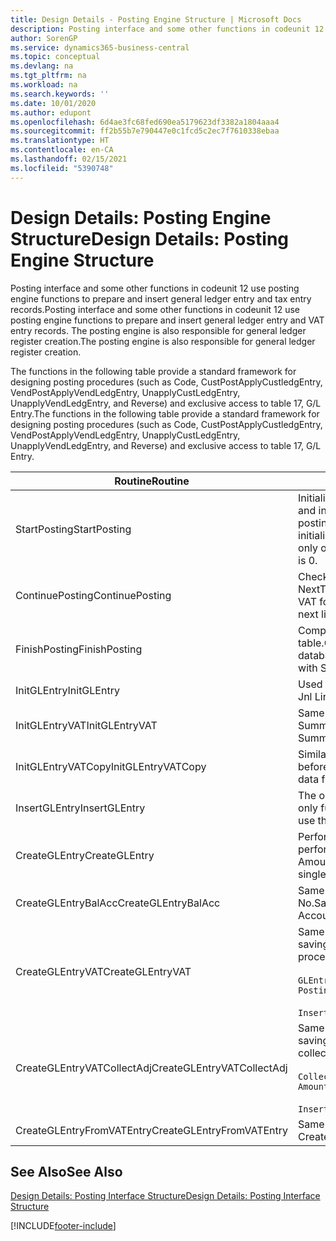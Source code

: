 ```yaml
---
title: Design Details - Posting Engine Structure | Microsoft Docs
description: Posting interface and some other functions in codeunit 12 use posting engine functions to prepare and insert general ledger entry and tax entry records. The posting engine is also responsible for general ledger register creation.
author: SorenGP
ms.service: dynamics365-business-central
ms.topic: conceptual
ms.devlang: na
ms.tgt_pltfrm: na
ms.workload: na
ms.search.keywords: ''
ms.date: 10/01/2020
ms.author: edupont
ms.openlocfilehash: 6d4ae3fc68fed690ea5179623df3382a1804aaa4
ms.sourcegitcommit: ff2b55b7e790447e0c1fcd5c2ec7f7610338ebaa
ms.translationtype: HT
ms.contentlocale: en-CA
ms.lasthandoff: 02/15/2021
ms.locfileid: "5390748"
---
```

# <a name="design-details-posting-engine-structure"></a><span data-ttu-id="0e345-104">Design Details: Posting Engine Structure</span><span class="sxs-lookup"><span data-stu-id="0e345-104">Design Details: Posting Engine Structure</span></span>
<span data-ttu-id="0e345-105">Posting interface and some other functions in codeunit 12 use posting engine functions to prepare and insert general ledger entry and tax entry records.</span><span class="sxs-lookup"><span data-stu-id="0e345-105">Posting interface and some other functions in codeunit 12 use posting engine functions to prepare and insert general ledger entry and VAT entry records.</span></span> <span data-ttu-id="0e345-106">The posting engine is also responsible for general ledger register creation.</span><span class="sxs-lookup"><span data-stu-id="0e345-106">The posting engine is also responsible for general ledger register creation.</span></span>  
  
 <span data-ttu-id="0e345-107">The functions in the following table provide a standard framework for designing posting procedures (such as Code, CustPostApplyCustledgEntry, VendPostApplyVendLedgEntry, UnapplyCustLedgEntry, UnapplyVendLedgEntry, and Reverse) and exclusive access to table 17, G/L Entry.</span><span class="sxs-lookup"><span data-stu-id="0e345-107">The functions in the following table provide a standard framework for designing posting procedures (such as Code, CustPostApplyCustledgEntry, VendPostApplyVendLedgEntry, UnapplyCustLedgEntry, UnapplyVendLedgEntry, and Reverse) and exclusive access to table 17, G/L Entry.</span></span>  
  
|<span data-ttu-id="0e345-108">Routine</span><span class="sxs-lookup"><span data-stu-id="0e345-108">Routine</span></span>|<span data-ttu-id="0e345-109">Description</span><span class="sxs-lookup"><span data-stu-id="0e345-109">Description</span></span>|  
|-------------|---------------------------------------|  
|<span data-ttu-id="0e345-110">StartPosting</span><span class="sxs-lookup"><span data-stu-id="0e345-110">StartPosting</span></span>|<span data-ttu-id="0e345-111">Initializes posting buffer TempGLEntryBuf, locks G/L Entry and Tax Entry tables, and initializes Accounting Period, G/L Register, and Exchange Rate.</span><span class="sxs-lookup"><span data-stu-id="0e345-111">Initializes posting buffer TempGLEntryBuf, locks G/L Entry and VAT Entry tables, and initializes Accounting Period, G/L Register, and Exchange Rate.</span></span> <span data-ttu-id="0e345-112">Should be called only once, then NextEntryNo is 0.</span><span class="sxs-lookup"><span data-stu-id="0e345-112">Should be called only once, then NextEntryNo is 0.</span></span>|  
|<span data-ttu-id="0e345-113">ContinuePosting</span><span class="sxs-lookup"><span data-stu-id="0e345-113">ContinuePosting</span></span>|<span data-ttu-id="0e345-114">Checks and posts unrealized tax for previous transaction increment NextTransactionNo and prepares post of next line.</span><span class="sxs-lookup"><span data-stu-id="0e345-114">Checks and posts unrealized VAT for previous transaction increment NextTransactionNo and prepares post of next line.</span></span>|  
|<span data-ttu-id="0e345-115">FinishPosting</span><span class="sxs-lookup"><span data-stu-id="0e345-115">FinishPosting</span></span>|<span data-ttu-id="0e345-116">Completes posting by inserting G/L entries from temporary buffer into database table.</span><span class="sxs-lookup"><span data-stu-id="0e345-116">Completes posting by inserting G/L entries from temporary buffer into database table.</span></span> <span data-ttu-id="0e345-117">Always used together with StartPosting.</span><span class="sxs-lookup"><span data-stu-id="0e345-117">Always used together with StartPosting.</span></span> <span data-ttu-id="0e345-118">Checks for inconsistencies.</span><span class="sxs-lookup"><span data-stu-id="0e345-118">Checks for inconsistencies.</span></span>|  
|<span data-ttu-id="0e345-119">InitGLEntry</span><span class="sxs-lookup"><span data-stu-id="0e345-119">InitGLEntry</span></span>|<span data-ttu-id="0e345-120">Used to initialize new G/L entry for Gen.</span><span class="sxs-lookup"><span data-stu-id="0e345-120">Used to initialize new G/L entry for Gen.</span></span> <span data-ttu-id="0e345-121">Jnl Line.</span><span class="sxs-lookup"><span data-stu-id="0e345-121">Jnl Line.</span></span> <span data-ttu-id="0e345-122">Returns GLEntry as parameter.</span><span class="sxs-lookup"><span data-stu-id="0e345-122">Returns GLEntry as parameter.</span></span>|  
|<span data-ttu-id="0e345-123">InitGLEntryVAT</span><span class="sxs-lookup"><span data-stu-id="0e345-123">InitGLEntryVAT</span></span>|<span data-ttu-id="0e345-124">Same as InitGLEntry, but also assigns Bal. Account No. and SummarizeVAT.</span><span class="sxs-lookup"><span data-stu-id="0e345-124">Same as InitGLEntry, but also assigns Bal. Account No. and SummarizeVAT.</span></span>|  
|<span data-ttu-id="0e345-125">InitGLEntryVATCopy</span><span class="sxs-lookup"><span data-stu-id="0e345-125">InitGLEntryVATCopy</span></span>|<span data-ttu-id="0e345-126">Similar to InitGLEntryTax, but also copies posting groups data from Tax Entry before SummarizeTax.</span><span class="sxs-lookup"><span data-stu-id="0e345-126">Similar to InitGLEntryVAT, but also copies posting groups data from VAT Entry before SummarizeVAT.</span></span>|  
|<span data-ttu-id="0e345-127">InsertGLEntry</span><span class="sxs-lookup"><span data-stu-id="0e345-127">InsertGLEntry</span></span>|<span data-ttu-id="0e345-128">The only function that inserts G/L entry into global TempGLEntryBuf table.</span><span class="sxs-lookup"><span data-stu-id="0e345-128">The only function that inserts G/L entry into global TempGLEntryBuf table.</span></span> <span data-ttu-id="0e345-129">Always use this function for insert.</span><span class="sxs-lookup"><span data-stu-id="0e345-129">Always use this function for insert.</span></span>|  
|<span data-ttu-id="0e345-130">CreateGLEntry</span><span class="sxs-lookup"><span data-stu-id="0e345-130">CreateGLEntry</span></span>|<span data-ttu-id="0e345-131">Performs an InitGLEntry, assigns Additional Currency Amount, and then performs InsertGLEntry.</span><span class="sxs-lookup"><span data-stu-id="0e345-131">Performs an InitGLEntry, assigns Additional Currency Amount, and then performs InsertGLEntry.</span></span> <span data-ttu-id="0e345-132">Replaces several lines of code with a single function call.</span><span class="sxs-lookup"><span data-stu-id="0e345-132">Replaces several lines of code with a single function call.</span></span>|  
|<span data-ttu-id="0e345-133">CreateGLEntryBalAcc</span><span class="sxs-lookup"><span data-stu-id="0e345-133">CreateGLEntryBalAcc</span></span>|<span data-ttu-id="0e345-134">Same as CreateGLEntry, but also assigns Bal. Account Type and Bal. Account No.</span><span class="sxs-lookup"><span data-stu-id="0e345-134">Same as CreateGLEntry, but also assigns Bal. Account Type and Bal. Account No.</span></span>|  
|<span data-ttu-id="0e345-135">CreateGLEntryVAT</span><span class="sxs-lookup"><span data-stu-id="0e345-135">CreateGLEntryVAT</span></span>|<span data-ttu-id="0e345-136">Same as CreateGLEntry, but with additional processing for posting groups and saving to temporary Tax buffer:</span><span class="sxs-lookup"><span data-stu-id="0e345-136">Same as CreateGLEntry, but with additional processing for posting groups and saving to temporary VAT buffer:</span></span><br /><br /> `GLEntry.CopyPostingGroupsFromDtldCVBuf(DtldCVLedgEntryBuf,GenJnlLine."Gen. Posting Type");`<br /><br /> `InsertVATEntriesFromTemp(DtldCVLedgEntryBuf,GLEntry);`|  
|<span data-ttu-id="0e345-137">CreateGLEntryVATCollectAdj</span><span class="sxs-lookup"><span data-stu-id="0e345-137">CreateGLEntryVATCollectAdj</span></span>|<span data-ttu-id="0e345-138">Same as CreateGLEntry, but with additional collection of adjustments and saving to temporary Tax buffer:</span><span class="sxs-lookup"><span data-stu-id="0e345-138">Same as CreateGLEntry, but with additional collection of adjustments and saving to temporary VAT buffer:</span></span><br /><br /> `CollectAdjustment(AdjAmount,GLEntry.Amount,GLEntry."Additional-Currency Amount",OriginalDateSet);`<br /><br /> `InsertVATEntriesFromTemp(DtldCVLedgEntryBuf,GLEntry);`|  
|<span data-ttu-id="0e345-139">CreateGLEntryFromVATEntry</span><span class="sxs-lookup"><span data-stu-id="0e345-139">CreateGLEntryFromVATEntry</span></span>|<span data-ttu-id="0e345-140">Same as CreateGLEntry, but also copies posting groups from Tax entry.</span><span class="sxs-lookup"><span data-stu-id="0e345-140">Same as CreateGLEntry, but also copies posting groups from VAT entry.</span></span>|  
  
## <a name="see-also"></a><span data-ttu-id="0e345-141">See Also</span><span class="sxs-lookup"><span data-stu-id="0e345-141">See Also</span></span>  
 [<span data-ttu-id="0e345-142">Design Details: Posting Interface Structure</span><span class="sxs-lookup"><span data-stu-id="0e345-142">Design Details: Posting Interface Structure</span></span>](design-details-posting-interface-structure.md)

[!INCLUDE[footer-include](includes/footer-banner.md)]